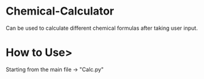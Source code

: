 # Chemical-Calculator
Can be used to calculate different chemical formulas after taking user input.

<h1> How to Use> </h1>

Starting from the main file -> "Calc.py"

